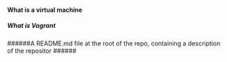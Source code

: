 #### What is a virtual machine ####
##### What is Vagrant #####
######A README.md file at the root of the repo, containing a description of the repositor ######